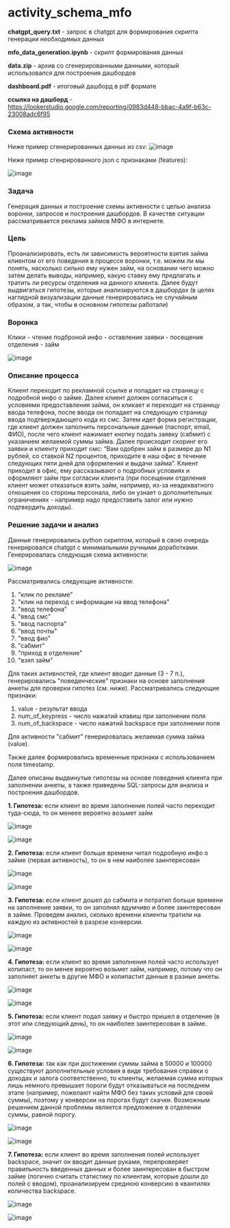 # activity_schema_mfo

**chatgpt_query.txt** - запрос в chatgpt для формирования скрипта генерации необходимых данных

**mfo_data_generation.ipynb** - скрипт формирования данных

**data.zip** - архив со сгенерированными данными, который использовался для построения дашбордов

**dashboard.pdf** - итоговый дашборд в pdf формате

**ссылка на дашборд** - https://lookerstudio.google.com/reporting/0983d448-bbac-4a9f-b63c-23008adc6f95

### Схема активности

Ниже пример сгенерированных данных из csv:
![image](https://github.com/denis6715/activity_schema_mfo/assets/94977703/f089716c-1212-4ed7-96bc-e78a8ff022d6)

Ниже пример сгенрированного json с признаками (features):

![image](https://github.com/denis6715/activity_schema_mfo/assets/94977703/a42d57b5-93aa-4e80-9303-883d0818eba7)

### Задача
Генерация данных и построение схемы активности с целью анализа воронки, запросов и построения дашбордов.
В качестве ситуации рассматривается реклама займов МФО в интернете.

### Цель
Проанализировать, есть ли зависимость вероятности взятия займа клиентом от его поведения в процессе воронки, т.е. можем ли мы понять, насколько сильно ему нужен займ, на основании чего можно затем делать выводы, например, какую ставку ему предлагать и тратить ли ресурсы отделения на данного клиента.
Далее будут выдвигаться гипотезы, которые анализируются в дашбордах (в целях наглядной визуализации данные генерировались не случайным образом, а так, чтобы в основном гипотезы работали)

### Воронка
Клики - чтение подброной инфо - оставление заявки - посещение отделения - займ

![image](https://github.com/denis6715/activity_schema_mfo/assets/94977703/8463daa6-42ca-4cab-a0e1-6379ce73f51c)


### Описание процесса
Клиент переходит по рекламной ссылке и попадает на страницу с подробной инфо о займе. Далее клиент должен согласиться с условиями предоставления займа, он кликает и переходит на страницу ввода телефона, после ввода он попадает на следующую страницу ввода подтверждающего кода из смс. Затем идет форма регистрации, где клиент должен заполнить персональные данные (паспорт, email, ФИО), после чего клиент нажимает кнопку подать заявку (сабмит) с указанием желаемой суммы займа. Далее происходит скоринг его заявки и клиенту приходит смс: “Вам одобрен займ в размере до N1 рублей, со ставкой N2 процентов, приходите в наш офис в течение следующих пяти дней для оформления и выдачи займа”. Клиент приходит в офис, ему рассказывают о подробных условиях и оформляют займ при согласии клиента (при посещении отделения клиент может отказаться взять займ, например, из-за неадекватного отношения со стороны персонала, либо он узнает о дополнительных ограничениях - например надо предоставить залог или нужно подтвердить доходы).

### Решение задачи и анализ
Данные генерировались python скриптом, который в свою очередь генерировался chatgpt с минимальными ручными доработками. Генерировалась следующая схема активности:

![image](https://github.com/denis6715/activity_schema_mfo/assets/94977703/7e8df2c5-b174-46c3-812b-d319507eaaaf)

Рассматривались следующие активности:
1. "клик по рекламе"
2. "клик на переход с информации на ввод телефона"
3. "ввод телефона"
4. "ввод смс"
5. "ввод паспорта"
6. "ввод почты"
7. "ввод фио"
8. "сабмит"
9. "приход в отделение"
10. "взял займ"

Для таких активностей, где клиент вводит данные (3 - 7 п.), генерировались "поведенческие" признаки на основе заполнения анкеты для проверки гипотез (см. ниже). Рассматривались следующие признаки:
1. value - результат ввода
2. num_of_keypress - число нажатий клавиш при заполнении поля
3. num_of_backspace - число нажатий backspace при заполнении поля
   
Для активности "сабмит" генерировалась желаемая сумма займа (value).

Также далее формировались временные признаки с использованием поля timestamp.

Далее описаны выдвинутые гипотезы на основе поведения клиента при заполнении анкеты, а также приведены SQL-запросы для анализа и построения дашбордов.

**1. Гипотеза:** если клиент во время заполнения полей часто переходит туда-сюда, то он менеее вероятно возьмет займ

![image](https://github.com/denis6715/activity_schema_mfo/assets/94977703/87a5ce01-aea6-49dd-bad8-012689f55b7f)

![image](https://github.com/denis6715/activity_schema_mfo/assets/94977703/9e7eba77-2872-4b3c-ae44-1b8d9d35c94a)

**2. Гипотеза:** если клиент больше времени читал подробную инфо о займе (первая активность), то он в нем наиболее заинтересован 

![image](https://github.com/denis6715/activity_schema_mfo/assets/94977703/a3ed6dde-46ac-4e36-bc82-6757247f7ebe)

![image](https://github.com/denis6715/activity_schema_mfo/assets/94977703/43b9ab4b-db8a-4dbf-8ea2-0d8e10f76e79)

**3. Гипотеза:** если клиент дошел до сабмита и потратил больше времени на заполнение заявки, то он заполнял вдумчиво и более заинтересован в займе. Проведем анализ, сколько времени клиенты тратили на каждую из активностей в разрезе конверсии.

![image](https://github.com/denis6715/activity_schema_mfo/assets/94977703/d70e7d11-853c-4a5a-a693-fb8b77b23e49)

![image](https://github.com/denis6715/activity_schema_mfo/assets/94977703/dfed005e-b720-41b1-8278-c2db2594cef3)

**4. Гипотеза:** если клиент во время заполнения полей часто использует копипаст, то он менее вероятно возьмет займ, например, потому что он заполняет анкеты в другие МФО и копипастит данные в разные анкеты.

![image](https://github.com/denis6715/activity_schema_mfo/assets/94977703/b9acd792-4e67-4530-9f56-6fbb3c4b3815)

![image](https://github.com/denis6715/activity_schema_mfo/assets/94977703/85a3fa89-c2ec-41d2-b83f-00e94c0ae087)

**5. Гипотеза:** если клиент подал заявку и быстро пришел в отделение (в этот или следующий день), то он наиболее заинтересован в займе.

![image](https://github.com/denis6715/activity_schema_mfo/assets/94977703/0d6e2396-4486-414c-b273-945388b5e6ca)

![image](https://github.com/denis6715/activity_schema_mfo/assets/94977703/22f3f9f3-129e-4d2a-b0df-ec0fad380ba3)

**6. Гипотеза:** так как при достижении суммы займа в 50000 и 100000 существуют дополнительные условия в виде требования справки о доходах и залога соответственно, то клиенты, желаемая сумма которых лишь немного превышает пороги будут отказываться на последнем этапе (например, пожелают найти МФО без таких условий для своей суммы), поэтому у конверсии на порогах будут скачки. Возможным решением данной проблемы является предложение в отделении суммы, равной порогу.

![image](https://github.com/denis6715/activity_schema_mfo/assets/94977703/e7f5d59b-22eb-4386-a6af-ba35372e0b7e)

![image](https://github.com/denis6715/activity_schema_mfo/assets/94977703/083318a6-1151-4903-a32b-131a73091b33)

**7. Гипотеза:** если клиент во время заполнения полей использует backspace, значит он вводит данные руками, перепроверяет правильность введенных данных и более заинтересован в быстром займе (логично считать статистику по клиентам, которые дошли до полей с вводом), проанализируем среднюю конверсию в квантилях количества backspace.

![image](https://github.com/denis6715/activity_schema_mfo/assets/94977703/496fbb7f-f7fc-4b9a-a936-fdb0f6cc8c1b)

![image](https://github.com/denis6715/activity_schema_mfo/assets/94977703/a0048227-7142-4c21-9d4a-97b55610e0b0)




